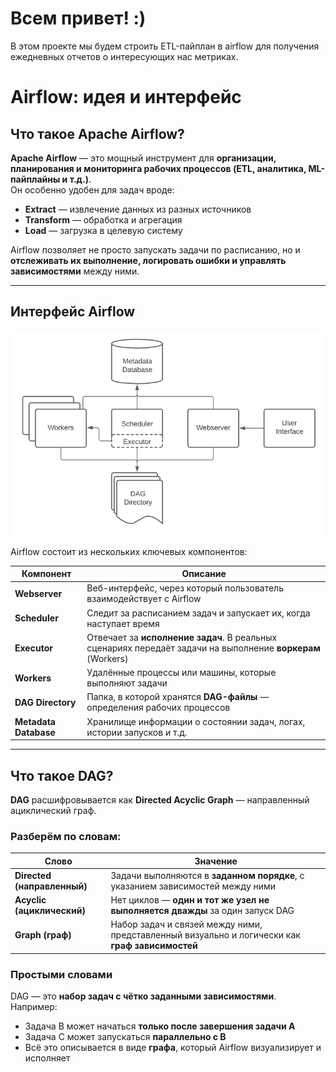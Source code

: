 # Всем привет! :)

В этом проекте мы будем строить ETL-пайплан в airflow для получения ежедневных отчетов о интересующих нас метриках.

# Airflow: идея и интерфейс

## Что такое Apache Airflow?

**Apache Airflow** — это мощный инструмент для **организации, планирования и мониторинга рабочих процессов (ETL, аналитика, ML-пайплайны и т.д.)**.  
Он особенно удобен для задач вроде:

- **Extract** — извлечение данных из разных источников
- **Transform** — обработка и агрегация
- **Load** — загрузка в целевую систему

Airflow позволяет не просто запускать задачи по расписанию, но и **отслеживать их выполнение, логировать ошибки и управлять зависимостями** между ними.

---

## Интерфейс Airflow

![airflow](airflow.png)

Airflow состоит из нескольких ключевых компонентов:

| Компонент | Описание |
|----------|----------|
| **Webserver** | Веб-интерфейс, через который пользователь взаимодействует с Airflow |
| **Scheduler** | Следит за расписанием задач и запускает их, когда наступает время |
| **Executor** | Отвечает за **исполнение задач**. В реальных сценариях передаёт задачи на выполнение **воркерам** (Workers) |
| **Workers** | Удалённые процессы или машины, которые выполняют задачи |
| **DAG Directory** | Папка, в которой хранятся **DAG-файлы** — определения рабочих процессов |
| **Metadata Database** | Хранилище информации о состоянии задач, логах, истории запусков и т.д. |

---

## Что такое DAG?

**DAG** расшифровывается как **Directed Acyclic Graph** — направленный ациклический граф.

### Разберём по словам:

| Слово | Значение |
|-------|----------|
| **Directed (направленный)** | Задачи выполняются в **заданном порядке**, с указанием зависимостей между ними |
| **Acyclic (ациклический)** | Нет циклов — **один и тот же узел не выполняется дважды** за один запуск DAG |
| **Graph (граф)** | Набор задач и связей между ними, представленный визуально и логически как **граф зависимостей**

### Простыми словами

DAG — это **набор задач с чётко заданными зависимостями**.  
Например:
- Задача B может начаться **только после завершения задачи A**
- Задача C может запускаться **параллельно с B**
- Всё это описывается в виде **графа**, который Airflow визуализирует и исполняет
